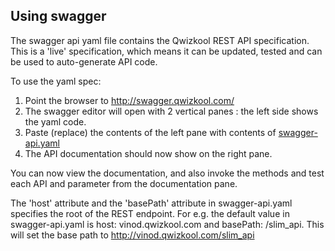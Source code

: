 ## Using swagger

The swagger api yaml file contains the Qwizkool REST API specification. 
This is a 'live' specification, which means it can be updated, tested and can be used to auto-generate API code.

To use the yaml spec:

1. Point the browser to http://swagger.qwizkool.com/
2. The swagger editor will open with 2 vertical panes : the left side shows the yaml code.
3. Paste (replace) the contents of the left pane with contents of [swagger-api.yaml](swagger-api.yaml)
4. The API documentation should now show on the right pane.

You can now view the documentation, and also invoke the methods and test each API and parameter from the documentation pane.

The 'host' attribute and the 'basePath' attribute in swagger-api.yaml specifies the root of the REST endpoint.
For e.g. the default value in swagger-api.yaml is host: vinod.qwizkool.com and basePath: /slim_api. This will set the base path 
to http://vinod.qwizkool.com/slim_api